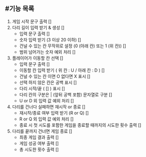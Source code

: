 #기능 목록
---------
1. 게임 시작 문구 출력 []
2. 다리 길이 입력 받기 & 생성 []
    - 입력 문구 출력 []
    - 숫자 입력 받기 (3 이상 20 이하) []
    - 건널 수 있는 칸 무작위로 설정 (0 (아래 칸) 또는 1 (위 칸)) []
    - 범위 넘어가는 숫자 예외 처리 []
3. 플레이어가 이동할 칸 선택 []
    - 입력 문구 출력 []
    - 이동할 칸 입력 받기 ( 위 칸 : U / 아래 칸 : D ) []
    - 건널 수 있는 칸 이면 O 없다면 X 표시 []
    - 선택 하지 않은 칸은 공백 표시 []
    - 다리 시작/끝 ( [] ) 표시 []
    - 다리 칸의 구분은 | (앞뒤 공백 포함) 문자열로 구분 []
    - U or D 외 입력 값 예외 처리 []
4. 다리를 건너다 실패하면 재시작 or 종료 []
    - 재시작/종료 여부 입력 받기 (R or Q) []
    - R or Q 외 입력 값 예외 처리 []
    - 종료 시 첫 시도를 포함한 게임을 종료할 때까지의 시도한 횟수 출력 []
5. 다리를 끝까지 건너면 게임 종료 []
    - 최종 게임 결과 출력 []
    - 게임 성공 여부 출력 []
    - 총 시도한 횟수 출력 []
   